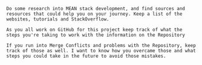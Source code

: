 `
Do some research into MEAN stack development, and find sources and resources that could help you on your journey. Keep a list of the websites, tutorials and StackOverflow.
`

`
As you all work on GitHub for this project keep track of what the steps you're taking to work with the information on the Repository
`

`
If you run into Merge Conflicts and problems with the Repository, keep track of those as well. I want to know how you overcame those and what steps you could take in the future to avoid those mistakes.
`
